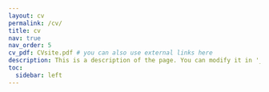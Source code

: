 ```yaml
---
layout: cv
permalink: /cv/
title: cv
nav: true
nav_order: 5
cv_pdf: CVsite.pdf # you can also use external links here
description: This is a description of the page. You can modify it in '_pages/cv.md'. You can also change or remove the top pdf download button.
toc:
  sidebar: left
---
```

